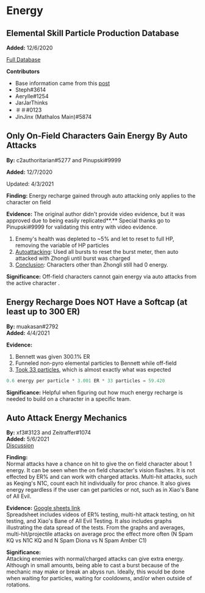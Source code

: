 # Energy

## Elemental Skill Particle Production Database

**Added:** 12/6/2020

[Full Database](https://docs.google.com/spreadsheets/d/1G05DxDSjtBzj4PZtVjGRA4ATq76HPZa6e4kHVWS6mrA/edit#gid=0)

**Contributors**

* Base information came from this [post](https://twitter.com/_aomu/status/1317287212858433537)
* Steph\#3614
* Aerylle\#1254 
* JarJarThinks
* ＃＃\#0123
* JinJinx \(Mathalos Main\)\#5874

## Only On-Field Characters Gain Energy By Auto Attacks

**By:** c2authoritarian\#5277 and Pinupski\#9999

**Added:** 12/7/2020

Updated: 4/3/2021

**Finding:** Energy recharge gained through auto attacking only applies to the character on field

**Evidence:** The original author didn't provide video evidence, but it was approved due to being easily replicated**.** Special thanks go to Pinupski\#9999 for validating this entry with video evidence.

1. Enemy's health was depleted to ~5% and let to reset to full HP, removing the variable of HP particles
2. [Autoattacking](https://youtu.be/yMstsGRLy5s): Used all bursts to reset the burst meter, then auto attacked with Zhongli until burst was charged
3. [Conclusion](https://youtu.be/3W_Gjd5LfDM): Characters other than Zhongli still had 0 energy.

**Significance:** Off-field characters cannot gain energy via auto attacks from the active character .

## Energy Recharge **D**oes NOT Have a Softcap \(at least up to 300 ER\)

**By:** muakasan\#2792  
**Added:** 4/4/2021

**Evidence:**

1. Bennett was given 300.1% ER
2. Funneled non-pyro elemental particles to Bennett while off-field
3. [Took 33 particles](https://youtu.be/8WRgwQf-zh0), which is almost exactly what was expected

```python
0.6 energy per particle * 3.001 ER * 33 particles = 59.420
```

**Significance:** Helpful when figuring out how much energy recharge is needed to build on a character in a specific team.

## Auto Attack Energy Mechanics

**By:** xf3\#3123 and Zeitraffer\#1074  
**Added:** 5/6/2021  
[Discussion](https://tickettool.xyz/direct?url=https://cdn.discordapp.com/attachments/839361536900595732/840061797561139211/transcript-auto-attack-energy-mechanics.html)

**Finding:**  
Normal attacks have a chance on hit to give the on field character about 1 energy. It can be seen when the on field character's vision flashes. It is not effected by ER% and can work with charged attacks. Multi-hit attacks, such as Keqing's N1C, count each hit individually for proc chance. It also gives energy regardless if the user can get particles or not, such as in Xiao's Bane of All Evil.

**Evidence:** [Google sheets link](https://docs.google.com/spreadsheets/d/1A72e6GlV8tuzHlOUygokWtQYSc3hB7qsyKOqPUhyjj8/edit?usp=sharing)  
Spreadsheet includes videos of ER% testing, multi-hit attack testing, on hit testing, and Xiao's Bane of All Evil Testing. It also includes graphs illustrating the data spread of the tests. From the graphs and averages, multi-hit/projectile attacks on average proc the effect more often \(N Spam KQ vs N1C KQ and N Spam Diona vs N Spam Amber C1\)

**Significance:**  
Attacking enemies with normal/charged attacks can give extra energy. Although in small amounts, being able to cast a burst because of the mechanic may make or break an abyss run. Ideally, this would be done when waiting for particles, waiting for cooldowns, and/or when outside of rotations.

